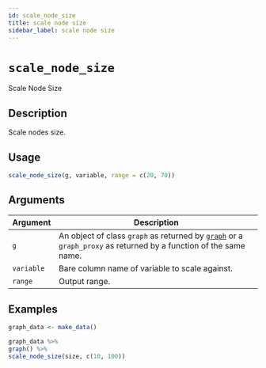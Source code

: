 ```yaml
---
id: scale_node_size
title: scale node size
sidebar_label: scale node size
---
```


# `scale_node_size`

Scale Node Size


## Description

Scale nodes size.


## Usage

```r
scale_node_size(g, variable, range = c(20, 70))
```


## Arguments

Argument      |Description
------------- |----------------
`g`     |     An object of class `graph` as returned by [`graph`](#graph) or a `graph_proxy`  as returned by a function of the same name.
`variable`     |     Bare column name of variable to scale against.
`range`     |     Output range.


## Examples

```r
graph_data <- make_data()

graph_data %>%
graph() %>%
scale_node_size(size, c(10, 100))
```


